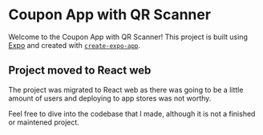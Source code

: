 # Coupon App with QR Scanner

Welcome to the Coupon App with QR Scanner! This project is built using [Expo](https://expo.dev) and created with [`create-expo-app`](https://www.npmjs.com/package/create-expo-app).

## Project moved to React web

The project was migrated to React web as there was going to be a little amount of users and deploying to app stores was not worthy.

Feel free to dive into the codebase that I made, although it is not a finished or maintened project.
